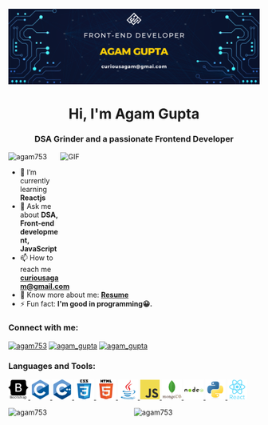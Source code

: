 ![logo](https://github.com/agam753/agam753/blob/bd7c72f9768731cccbb5f35fa4e5ed9c2211edb0/banner.png)
<h1 align="center">Hi, I'm Agam Gupta</h1>
<h3 align="center">DSA Grinder and a passionate Frontend Developer</h3>

<img align="right" style="display:inline-block;width:400px;height:250px;" src="https://media.giphy.com/media/qgQUggAC3Pfv687qPC/giphy.gif" alt="GIF">
<p align="left"> <img src="https://komarev.com/ghpvc/?username=agam753&label=Profile%20views&color=0e75b6&style=flat" alt="agam753" /> </p>


- 🌱 I’m currently learning **Reactjs**
- 💬 Ask me about **DSA, Front-end development, JavaScript**
- 📫 How to reach me **curiousagam@gmail.com**
- 🌱 Know more about me: **<a href="https://docs.google.com/document/d/1XswdN4-KnhNv_04BfNcYwJujbrS8MJV2/edit?usp=share_link&ouid=106108896274412241189&rtpof=true&sd=true">Resume</a>**
- ⚡ Fun fact: **I'm good in programming😀.**


 <div>
    <h3 align="left">Connect with me:</h3>
    <a href="https://linkedin.com/in/agam753" target="blank"><img align="center"
            src="https://raw.githubusercontent.com/rahuldkjain/github-profile-readme-generator/master/src/images/icons/Social/linked-in-alt.svg"
            alt="agam753" height="30" width="40" /></a>
    <a href="https://www.leetcode.com/agam_gupta" target="blank"><img align="center"
            src="https://raw.githubusercontent.com/rahuldkjain/github-profile-readme-generator/master/src/images/icons/Social/leet-code.svg"
            alt="agam_gupta" height="30" width="40" /></a>
    <a href="https://auth.geeksforgeeks.org/user/agam_gupta" target="blank"><img align="center"
            src="https://raw.githubusercontent.com/rahuldkjain/github-profile-readme-generator/master/src/images/icons/Social/geeks-for-geeks.svg"
        alt="agam_gupta" height="30" width="40" /></a>
</div>


<h3 align="left">Languages and Tools:</h3>
<p align="left"> <a href="https://getbootstrap.com" target="_blank" rel="noreferrer"> <img src="https://raw.githubusercontent.com/devicons/devicon/master/icons/bootstrap/bootstrap-plain-wordmark.svg" alt="bootstrap" width="40" height="40"/> </a> <a href="https://www.cprogramming.com/" target="_blank" rel="noreferrer"> <img src="https://raw.githubusercontent.com/devicons/devicon/master/icons/c/c-original.svg" alt="c" width="40" height="40"/> </a> <a href="https://www.w3schools.com/cpp/" target="_blank" rel="noreferrer"> <img src="https://raw.githubusercontent.com/devicons/devicon/master/icons/cplusplus/cplusplus-original.svg" alt="cplusplus" width="40" height="40"/> </a> <a href="https://www.w3schools.com/css/" target="_blank" rel="noreferrer"> <img src="https://raw.githubusercontent.com/devicons/devicon/master/icons/css3/css3-original-wordmark.svg" alt="css3" width="40" height="40"/> </a> <a href="https://www.w3.org/html/" target="_blank" rel="noreferrer"> <img src="https://raw.githubusercontent.com/devicons/devicon/master/icons/html5/html5-original-wordmark.svg" alt="html5" width="40" height="40"/> </a> <a href="https://www.java.com" target="_blank" rel="noreferrer"> <img src="https://raw.githubusercontent.com/devicons/devicon/master/icons/java/java-original.svg" alt="java" width="40" height="40"/> </a> <a href="https://developer.mozilla.org/en-US/docs/Web/JavaScript" target="_blank" rel="noreferrer"> <img src="https://raw.githubusercontent.com/devicons/devicon/master/icons/javascript/javascript-original.svg" alt="javascript" width="40" height="40"/> </a> <a href="https://www.mongodb.com/" target="_blank" rel="noreferrer"> <img src="https://raw.githubusercontent.com/devicons/devicon/master/icons/mongodb/mongodb-original-wordmark.svg" alt="mongodb" width="40" height="40"/> </a> <a href="https://nodejs.org" target="_blank" rel="noreferrer"> <img src="https://raw.githubusercontent.com/devicons/devicon/master/icons/nodejs/nodejs-original-wordmark.svg" alt="nodejs" width="40" height="40"/> </a> <a href="https://www.python.org" target="_blank" rel="noreferrer"> <img src="https://raw.githubusercontent.com/devicons/devicon/master/icons/python/python-original.svg" alt="python" width="40" height="40"/> </a> <a href="https://reactjs.org/" target="_blank" rel="noreferrer"> <img src="https://raw.githubusercontent.com/devicons/devicon/master/icons/react/react-original-wordmark.svg" alt="react" width="40" height="40"/> </a> </p>

<img align="left" width="50%" src="https://github-readme-stats.vercel.app/api?username=agam753&theme=github_dark" alt="agam753" />
<img width="50%" align="left" src="https://github-readme-stats.vercel.app/api/top-langs?username=agam753&layout=compact&theme=radical&hide=html" alt="agam753" />

